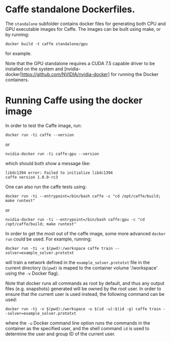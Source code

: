 # Caffe standalone Dockerfiles.

The `standalone` subfolder contains docker files for generating both CPU and GPU executable images for Caffe. The images can be built using make, or by running:

```
docker build -t caffe standalone/gpu
```
for example.

Note that the GPU standalone requires a CUDA 7.5 capable driver to be installed on the system and [nvidia-docker|https://github.com/NVIDIA/nvidia-docker] for running the Docker containers.

# Running Caffe using the docker image

In order to test the Caffe image, run:
```
docker run -ti caffe --version
```
or 
```
nvidia-docker run -ti caffe:gpu --version
```
which should both show a message like:
```
libdc1394 error: Failed to initialize libdc1394
caffe version 1.0.0-rc3
```

One can also run the caffe tests using:
```
docker run -ti --entrypoint=/bin/bash caffe -c "cd /opt/caffe/build; make runtest"
```
or
```
nvidia-docker run -ti --entrypoint=/bin/bash caffe:gpu -c "cd /opt/caffe/build; make runtest"
```
In order to get the most out of the caffe image, some more advanced `docker run` could be used. For example, running:
```
docker run -ti -v $(pwd):/workspace caffe train --solver=example_solver.prototxt
```
will train a network defined in the `example_solver.prototxt` file in the current directory (`$(pwd)` is maped to the container volume '/workspace' using the `-v` Docker flag).

Note that docker runs all commands as root by default, and thus any output files (e.g. snapshots) generated will be owned by the root user. In order to ensure that the current user is used instead, the following command can be used:
```
docker run -ti -v $(pwd):/workspace -u $(id -u):$(id -g) caffe train --solver=example_solver.prototxt
```
where the `-u` Docker command line option runs the commands in the container as the specified user, and the shell command `id` is used to determine the user and group ID of the current user.
